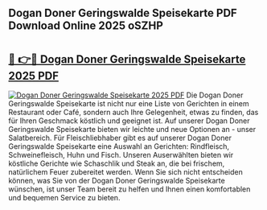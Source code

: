 ## Dogan Doner Geringswalde Speisekarte PDF Download Online 2025 oSZHP

# <h2><a href="http://gcak2g.nevu.top/?p=Dogan+Doner+Geringswalde+Speisekarte">🔗 👉🔴 Dogan Doner Geringswalde Speisekarte 2025 PDF</a></h2>

[![Dogan Doner Geringswalde Speisekarte 2025 PDF](https://i.imgur.com/dBaPXMq.png)](http://gcak2g.nevu.top/?p=Dogan+Doner+Geringswalde+Speisekarte)
Die Dogan Doner Geringswalde Speisekarte ist nicht nur eine Liste von Gerichten in einem Restaurant oder Café, sondern auch Ihre Gelegenheit, etwas zu finden, das für Ihren Geschmack köstlich und geeignet ist. Auf unserer Dogan Doner Geringswalde Speisekarte bieten wir leichte und neue Optionen an - unser Salatbereich. Für Fleischliebhaber gibt es auf unserer Dogan Doner Geringswalde Speisekarte eine Auswahl an Gerichten: Rindfleisch, Schweinefleisch, Huhn und Fisch. Unseren Auserwählten bieten wir köstliche Gerichte wie Schaschlik und Steak an, die bei frischem, natürlichem Feuer zubereitet werden. Wenn Sie sich nicht entscheiden können, was Sie von der Dogan Doner Geringswalde Speisekarte wünschen, ist unser Team bereit zu helfen und Ihnen einen komfortablen und bequemen Service zu bieten.
